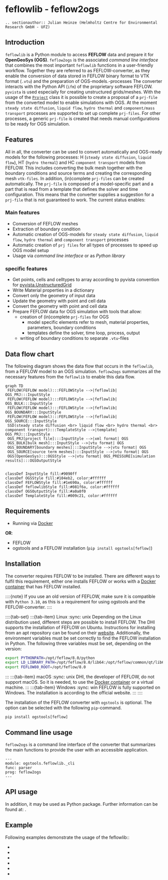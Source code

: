 # feflowlib - feflow2ogs

```{eval-rst}
.. sectionauthor:: Julian Heinze (Helmholtz Centre for Environmental Research GmbH - UFZ)
```

## Introduction

`feflowlib` is a Python module to access **FEFLOW** data and prepare it for **OpenGeoSys (OGS)**.
`feflow2ogs` is the associated *command line interface* that combines the most important `feflowlib` functions in a user-friendly workflow.
Together they are referred to as FEFLOW-converter, as they enable the conversion of data stored in FEFLOW binary format to VTK format (`.vtu`) and the preparation of OGS-models.-processes
The converter interacts with the Python API (`ifm`) of the proprietary software FEFLOW.
`pyvista` is used especially for creating unstructured grids/meshes.
With the usage of the [`Project`](../auto_user-guide/plot_simulate.rst) class it is possible to create a proposal of a `prj-file` from the converted model to enable simulations with OGS.
At the moment `steady state diffusion`, `liquid flow`, `hydro thermal` and `component/mass transport` processes are supported to set up complete `prj-files`.
For other processes, a generic `prj-file` is created that needs manual configurations to be ready for OGS simulation.

## Features

All in all, the converter can be used to convert automatically and OGS-ready models for the following processes: H (`steady state diffusion`, `liquid flow`), HT (`hydro thermal`) and HC `component transport` models from FEFLOW.
This includes converting the bulk mesh together with the boundary conditions and source terms and creating the corresponding mesh `vtk-files`.
In addition, (in)complete `prj-files` can be created automatically.
The `prj-file` is composed of a model-specific part and a part that is read from a template that defines the solver and time configuration.
This means that the converter supplies a suggestion for a `prj-file` that is not guaranteed to work.
The current status enables:

### Main features

- Conversion of FEFLOW meshes
- Extraction of boundary condition
- Automatic creation of OGS-models for `steady state diffusion`, `liquid flow`, `hydro thermal` and `component transport` processes
- Automatic creation of `prj files` for all types of processes to speed up OGS model setup
- Usage via *command line interface* or as *Python library*

### specific features

- Get points, cells and celltypes to array according to pyvista convention for [pyvista.UnstructuredGrid](https://docs.pyvista.org/version/stable/api/core/_autosummary/pyvista.UnstructuredGrid.html)
- Write Material properties in a dictionary
- Convert only the geometry of input data
- Update the geometry with point and cell data
- Convert the geometry with point and cell data
- Prepare FEFLOW data for OGS simulation with tools that allow:
  - creation of (in)complete `prj-files` for OGS
    - model specific elements refer to mesh, material properties, parameters, boundary conditions
    - templates define the solver, time loop, process, output
  - writing of boundary conditions to separate `.vtu`-files

## Data flow chart

The following diagram shows the data flow that occurs in the `feflowlib`, from a FEFLOW model to an OGS simulation.
`feflow2ogs` summarizes all the necessary features from the `feflowlib` to enable this data flow.

```{mermaid}
graph TD
 FEFLOW(FEFLOW model):::FEFLOWStyle -->|feflowlib| OGS_PRJ:::InputStyle
 FEFLOW(FEFLOW model):::FEFLOWStyle -->|feflowlib| OGS_BULK:::InputStyle
 FEFLOW(FEFLOW model):::FEFLOWStyle -->|feflowlib| OGS_BOUNDARY:::InputStyle
 FEFLOW(FEFLOW model):::FEFLOWStyle -->|feflowlib| OGS_SOURCE:::InputStyle
 SSD(steady state diffusion <br> liquid flow <br> hydro thermal <br> component transport):::TemplateStyle -->|template| OGS_PRJ:::InputStyle
 OGS_PRJ[project file]:::InputStyle -->|xml format| OGS
 OGS_BULK[bulk mesh]:::InputStyle -->|vtu format| OGS
 OGS_BOUNDARY[boundary meshes]:::InputStyle -->|vtu format| OGS
 OGS_SOURCE[source term meshes]:::InputStyle -->|vtu format| OGS
 OGS(OpenGeoSys):::OGSStyle -->|vtu format| OGS_PRESSURE[simulation results]:::OGSOutputStyle


classDef InputStyle fill:#9090ff
classDef OGSStyle fill:#104eb2, color:#ffffff
classDef FEFLOWStyle fill:#1e690a, color:#ffffff
classDef feflowlibStyle fill:#081f6a, color:#ffffff
classDef OGSOutputStyle fill:#a0a0f0
classDef TemplateStyle fill:#009c21, color:#ffffff
```

## Requirements

- Running via [Docker](./docker.md)

**OR**:

- FEFLOW
- ogstools and a FEFLOW installation (`pip install ogstools[feflow]`)

## Installation

The converter requires FEFLOW to be installed.
There are different ways to fulfil this requirement, either one installs FEFLOW or works with a [Docker container](./docker.md) that has FEFLOW installed.

::::{note}
If you use an old version of FEFLOW, make sure it is compatible with `Python 3.10`, as this is a requirement for using ogstools and the FEFLOW-converter.
::::

::::{tab-set}
:::{tab-item} Linux
:sync: unix
Depending on the Linux distribution used, different steps are possible to install FEFLOW.
The DHI supports the installation of FEFLOW on Ubuntu.
Instructions for installing from an apt repository can be found on their [website](https://download.feflow.com/download/FEFLOW/linux/).
Additionally, the environment variables must be set correctly to find the FEFLOW installation in Python.
The following three variables must be set, depending on the version:

```bash
export PYTHONPATH=/opt/feflow/8.0/python
export LD_LIBRARY_PATH=/opt/feflow/8.0/lib64:/opt/feflow/common/qt/lib64:/opt/feflow/common/lib64
export FEFLOW80_ROOT=/opt/feflow/8.0
```

:::
:::{tab-item} macOS
:sync: unix
DHI, the developer of FEFLOW, do not support macOS.
So it is needed, to use the [Docker container](./docker.md) or a virtual machine.
:::
:::{tab-item} Windows
:sync: win
FEFLOW is fully supported on Windows.
The installation is according to the official website.
:::
::::

The installation of the FEFLOW converter with `ogstools` is optional.
The option can be selected with the following `pip`-command.

```
pip install ogstools[feflow]
```

## Command line usage

`feflow2ogs` is a command line interface of the converter that summarizes the main functions to provide the user with an accessible application.

```{argparse}
---
module: ogstools.feflowlib._cli
func: parser
prog: feflow2ogs
---
```

## API usage

In addition, it may be used as Python package.
Further information can be found at: [](../reference/ogstools.feflowlib).

## Example

Following examples demonstrate the usage of the feflowlib::

- [](../auto_examples/howto_conversions/plot_A_feflowlib_start.rst)
- [](../auto_examples/howto_conversions/plot_B_feflowlib_BC_mesh.rst)
- [](../auto_examples/howto_conversions/plot_C_feflowlib_prj.rst)
- [](../auto_examples/howto_conversions/plot_D_feflowlib_CT_simulation.rst)
- [](../auto_examples/howto_conversions/plot_E_feflowlib_H_simulation.rst)
- [](../auto_examples/howto_conversions/plot_F_feflowlib_HT_simulation.rst)
